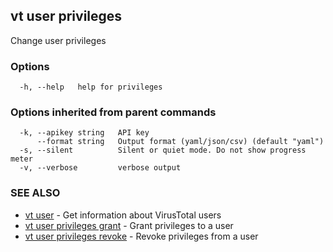 ## vt user privileges

Change user privileges

### Options

```
  -h, --help   help for privileges
```

### Options inherited from parent commands

```
  -k, --apikey string   API key
      --format string   Output format (yaml/json/csv) (default "yaml")
  -s, --silent          Silent or quiet mode. Do not show progress meter
  -v, --verbose         verbose output
```

### SEE ALSO

* [vt user](vt_user.md)	 - Get information about VirusTotal users
* [vt user privileges grant](vt_user_privileges_grant.md)	 - Grant privileges to a user
* [vt user privileges revoke](vt_user_privileges_revoke.md)	 - Revoke privileges from a user

